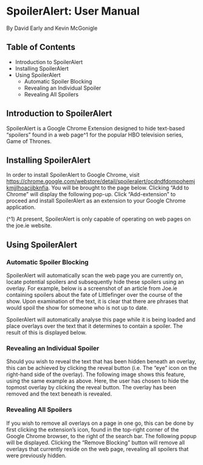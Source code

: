 # SpoilerAlert: User Manual

By David Early and Kevin McGonigle


## Table of Contents

- Introduction to SpoilerAlert
- Installing SpoilerAlert
- Using SpoilerAlert
   - Automatic Spoiler Blocking
   - Revealing an Individual Spoiler
   - Revealing All Spoilers


## Introduction to SpoilerAlert

SpoilerAlert is a Google Chrome Extension designed to hide text-based “spoilers” found in a
web page^1 for the popular HBO television series, Game of Thrones.

## Installing SpoilerAlert

In order to install SpoilerAlert to Google Chrome, visit
https://chrome.google.com/webstore/detail/spoileralert/ocdndfdompohemjkmjjlhoacjjbknfia​.
You will be brought to the page below.
Clicking “Add to Chrome” will display the following pop-up. Click “Add-extension” to proceed
and install SpoilerAlert as an extension to your Google Chrome application.

(^1) At present, SpoilerAlert is only capable of operating on web pages on the joe.ie website.


## Using SpoilerAlert

### Automatic Spoiler Blocking

SpoilerAlert will automatically scan the web page you are currently on, locate potential
spoilers and subsequently hide these spoilers using an overlay.
For example, below is a screenshot of an article from Joe.ie containing spoilers about the
fate of Littlefinger over the course of the show. Upon examination of the text, it is clear that
there are phrases that would spoil the show for someone who is not up to date.


SpoilerAlert will automatically analyse this page while it is being loaded and place overlays
over the text that it determines to contain a spoiler. The result of this is displayed below.

### Revealing an Individual Spoiler

Should you wish to reveal the text that has been hidden beneath an overlay, this can be
achieved by clicking the reveal button (i.e. The “eye” icon on the right-hand side of the
overlay).
The following image shows this feature, using the same example as above. Here, the user
has chosen to hide the topmost overlay by clicking the reveal button. The overlay has been
removed and the text beneath is revealed.


### Revealing All Spoilers

If you wish to remove all overlays on a page in one go, this can be done by first clicking the
extension’s icon, found in the top-right corner of the Google Chrome browser, to the right of
the search bar. The following popup will be displayed.
Clicking the “Remove Blocking” button will remove all overlays that currently reside on the
web page, revealing all spoilers that were previously hidden.
